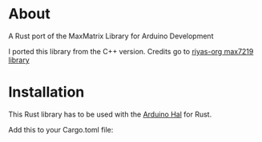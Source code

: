 # About

A Rust port of the MaxMatrix Library for Arduino Development

I ported this library from the C++ version. Credits go to [riyas-org max7219 library](https://github.com/riyas-org/max7219)

# Installation

This Rust library has to be used with the [Arduino Hal](https://github.com/Rahix/avr-hal-template) for Rust.

Add this to your Cargo.toml file:
```toml

```
